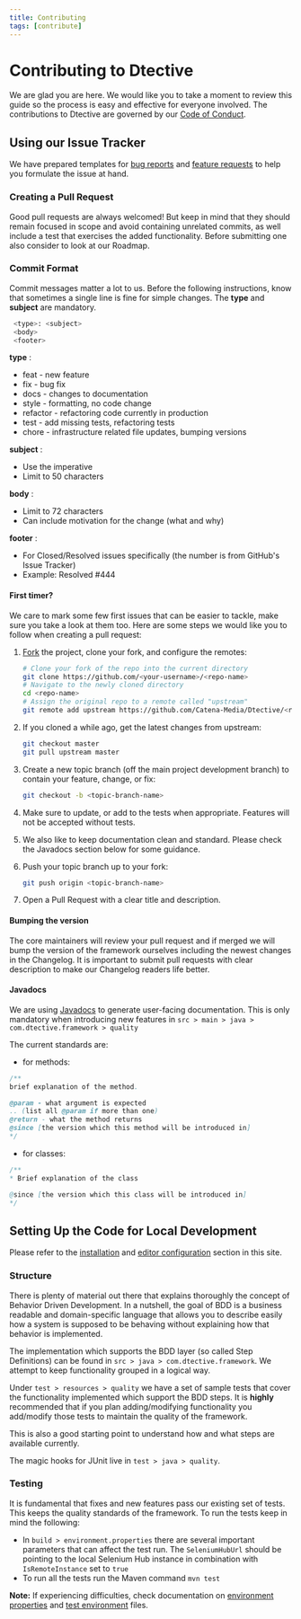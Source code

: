 ```yaml
---
title: Contributing
tags: [contribute]
---
```


# Contributing to Dtective

We are glad you are here. We would like you to  take a moment to review this guide so the process is easy and effective for everyone involved. The contributions to Dtective are governed by our [Code of Conduct](https://github.com/Catena-Media/Dtective/blob/gh-pages/CODE_OF_CONDUCT.md).

## Using our Issue Tracker
We have prepared templates for [bug reports](https://github.com/Catena-Media/Dtective/issues/new?template=BUG.md) and [feature requests](https://github.com/Catena-Media/Dtective/issues/new?template=FEATURE.md) to help you formulate the issue at hand.

### Creating a Pull Request

Good pull requests are always welcomed! But keep in mind that they should remain focused in scope and avoid containing unrelated commits, as well include a test that exercises the added functionality. Before submitting one also consider to look at our Roadmap.

### Commit Format

Commit messages matter a lot to us. Before the following instructions, know that sometimes a single line is fine for simple changes.
The **type** and **subject** are mandatory.

```bash
 <type>: <subject>
 <body>
 <footer>
 ```

 **type** :
 * feat - new feature
 * fix - bug fix
 * docs - changes to documentation
 * style - formatting, no code change
 * refactor - refactoring code currently in production
 * test - add missing tests, refactoring tests
 * chore - infrastructure related file updates, bumping versions

 **subject** :
 * Use the imperative
 * Limit to 50 characters

 **body** :
 * Limit to 72 characters
 * Can include motivation for the change (what and why)

 **footer** :
 * For Closed/Resolved issues specifically (the number is from GitHub's Issue Tracker)
 * Example: Resolved #444



#### First timer?

We care to mark some few first issues that can be easier to tackle, make sure you take a look at them too.
Here are some steps we would like you to follow when creating a pull request:

1. [Fork](http://help.github.com/fork-a-repo/) the project, clone your fork,
   and configure the remotes:

   ```bash
   # Clone your fork of the repo into the current directory
   git clone https://github.com/<your-username>/<repo-name>
   # Navigate to the newly cloned directory
   cd <repo-name>
   # Assign the original repo to a remote called "upstream"
   git remote add upstream https://github.com/Catena-Media/Dtective/<repo-name>
   ```

2. If you cloned a while ago, get the latest changes from upstream:

   ```bash
   git checkout master
   git pull upstream master
   ```

3. Create a new topic branch (off the main project development branch) to
   contain your feature, change, or fix:

   ```bash
   git checkout -b <topic-branch-name>
   ```

4. Make sure to update, or add to the tests when appropriate.
Features will not be accepted without tests.

5. We also like to keep documentation clean and standard.
Please check the Javadocs section below for some guidance.


6. Push your topic branch up to your fork:

   ```bash
   git push origin <topic-branch-name>
   ```

8. Open a Pull Request with a clear title and description.

#### Bumping the version

The core maintainers will review your pull request and if merged we will bump the version of the framework ourselves
 including the newest changes in the Changelog. It is important to submit pull requests with clear description to make
 our Changelog readers life better.

#### Javadocs

We are using [Javadocs](https://www.tutorialspoint.com/java/java_documentation.htm) to generate user-facing documentation.
 This is only mandatory when introducing new features in `src > main > java > com.dtective.framework > quality`

The current standards are:

* for methods:

```java
/**
brief explanation of the method.

@param - what argument is expected
.. (list all @param if more than one)
@return - what the method returns
@since [the version which this method will be introduced in]
*/
```

* for classes:

```java
/**
* Brief explanation of the class

@since [the version which this class will be introduced in]
*/
```

## Setting Up the Code for Local Development

Please refer to the [installation](https://github.com/Catena-Media/Dtective/docs/installation) and
[editor configuration](https://github.com/Catena-Media/Dtective/docs/installation/ide) section in this site.


### Structure

There is plenty of material out there that explains thoroughly the concept of Behavior Driven Development.
In a nutshell, the goal of BDD is a business readable and domain-specific language that allows you to describe easily
how a system is supposed to be behaving without explaining how that behavior is implemented.

The implementation which supports the BDD layer (so called Step Definitions) can be found in
`src > java > com.dtective.framework`. We attempt to keep functionality grouped in a logical way.

Under `test > resources > quality` we have a set of sample tests that cover the functionality implemented which support the BDD steps. It is **highly** recommended that if you plan adding/modifying functionality you add/modify those tests to maintain the quality of the framework.

This is also a good starting point to understand how and what steps are available currently.

The magic hooks for JUnit live in `test > java > quality`.

### Testing

It is fundamental that fixes and new features pass our existing set of tests. This keeps the quality standards of the
 framework. To run the tests keep in mind the following:

 * In `build > environment.properties` there are several important parameters that can affect the test run. The
 `SeleniumHubUrl` should be pointing to the local Selenium Hub instance in combination with `IsRemoteInstance` set to
  `true`
 * To run all the tests run the Maven command `mvn test`

 **Note:** If experiencing difficulties, check documentation on [environment properties](https://github.com/Catena-Media/Dtective/docs/environmentproperties/)
  and [test environment](https://github.com/Catena-Media/Dtective/docs/testenvironment/) files.
